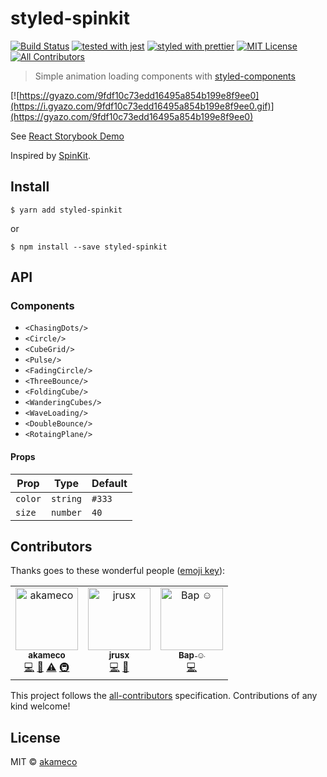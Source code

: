 # styled-spinkit

[![Build Status](https://travis-ci.org/akameco/styled-spinkit.svg?branch=master)](https://travis-ci.org/akameco/styled-spinkit)
[![tested with jest](https://img.shields.io/badge/tested_with-jest-99424f.svg)](https://github.com/facebook/jest)
[![styled with prettier](https://img.shields.io/badge/styled_with-prettier-ff69b4.svg)](https://github.com/prettier/prettier)
[![MIT License](https://img.shields.io/npm/l/nps.svg?style=flat-square)](./license)
[![All Contributors](https://img.shields.io/badge/all_contributors-3-orange.svg?style=flat-square)](#contributors)

> Simple animation loading components with [styled-components](https://github.com/styled-components/styled-components)

[![https://gyazo.com/9fdf10c73edd16495a854b199e8f9ee0](https://i.gyazo.com/9fdf10c73edd16495a854b199e8f9ee0.gif)](https://gyazo.com/9fdf10c73edd16495a854b199e8f9ee0)

See [React Storybook Demo](https://akameco.github.io/styled-spinkit/?knob-color=magenta&knob-number=60&selectedKind=CubeGrid&selectedStory=render%20magenta%2060&full=0&down=1&left=1&panelRight=1&downPanel=storybook-addon-background%2Fbackground-panel)

Inspired by [SpinKit](https://github.com/tobiasahlin/SpinKit).

## Install

```
$ yarn add styled-spinkit
```

or

```
$ npm install --save styled-spinkit
```

## API

### Components

- `<ChasingDots/>`
- `<Circle/>`
- `<CubeGrid/>`
- `<Pulse/>`
- `<FadingCircle/>`
- `<ThreeBounce/>`
- `<FoldingCube/>`
- `<WanderingCubes/>`
- `<WaveLoading/>`
- `<DoubleBounce/>`
- `<RotaingPlane/>`

#### Props

| Prop    | Type     | Default |
| ------- | -------- | ------- |
| `color` | `string` | `#333`  |
| `size`  | `number` | `40`    |

## Contributors

Thanks goes to these wonderful people ([emoji key](https://github.com/kentcdodds/all-contributors#emoji-key)):

<!-- ALL-CONTRIBUTORS-LIST:START - Do not remove or modify this section -->
<!-- prettier-ignore -->
<table><tr><td align="center"><a href="http://akameco.github.io"><img src="https://avatars2.githubusercontent.com/u/4002137?v=4" width="100px;" alt="akameco"/><br /><sub><b>akameco</b></sub></a><br /><a href="https://github.com/akameco/styled-spinkit/commits?author=akameco" title="Code">💻</a> <a href="https://github.com/akameco/styled-spinkit/commits?author=akameco" title="Documentation">📖</a> <a href="https://github.com/akameco/styled-spinkit/commits?author=akameco" title="Tests">⚠️</a> <a href="#infra-akameco" title="Infrastructure (Hosting, Build-Tools, etc)">🚇</a></td><td align="center"><a href="https://github.com/jrusx"><img src="https://avatars1.githubusercontent.com/u/19670625?v=4" width="100px;" alt="jrusx"/><br /><sub><b>jrusx</b></sub></a><br /><a href="https://github.com/akameco/styled-spinkit/commits?author=jrusx" title="Code">💻</a> <a href="https://github.com/akameco/styled-spinkit/issues?q=author%3Ajrusx" title="Bug reports">🐛</a></td><td align="center"><a href="http://stackoverflow.com/users/6174694/annihil"><img src="https://avatars3.githubusercontent.com/u/16704309?v=4" width="100px;" alt="Bap ☺"/><br /><sub><b>Bap ☺</b></sub></a><br /><a href="https://github.com/akameco/styled-spinkit/commits?author=Annihil" title="Code">💻</a></td></tr></table>

<!-- ALL-CONTRIBUTORS-LIST:END -->

This project follows the [all-contributors](https://github.com/kentcdodds/all-contributors) specification. Contributions of any kind welcome!

## License

MIT © [akameco](http://akameco.github.io)
